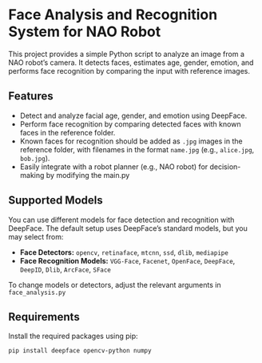 # Face Analysis and Recognition System for NAO Robot

This project provides a simple Python script to analyze an image from a NAO robot’s camera. It detects faces, estimates age, gender, emotion, and performs face recognition by comparing the input with reference images.

## Features

- Detect and analyze facial age, gender, and emotion using DeepFace.
- Perform face recognition by comparing detected faces with known faces in the reference folder.
- Known faces for recognition should be added as `.jpg` images in the reference folder, with filenames in the format `name.jpg` (e.g., `alice.jpg`, `bob.jpg`).
- Easily integrate with a robot planner (e.g., NAO robot) for decision-making by modifying the main.py

## Supported Models

You can use different models for face detection and recognition with DeepFace. The default setup uses DeepFace’s standard models, but you may select from:

- **Face Detectors:** `opencv`, `retinaface`, `mtcnn`, `ssd`, `dlib`, `mediapipe`
- **Face Recognition Models:** `VGG-Face`, `Facenet`, `OpenFace`, `DeepFace`, `DeepID`, `Dlib`, `ArcFace`, `SFace`

To change models or detectors, adjust the relevant arguments in `face_analysis.py`

## Requirements

Install the required packages using pip:

```bash
pip install deepface opencv-python numpy
